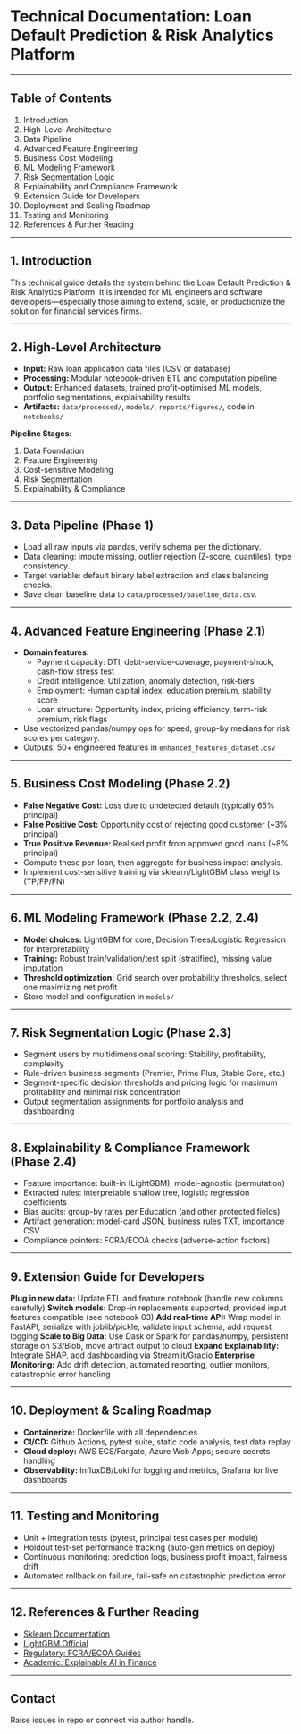 # Technical Documentation: Loan Default Prediction & Risk Analytics Platform

---
## Table of Contents
1. Introduction
2. High-Level Architecture
3. Data Pipeline
4. Advanced Feature Engineering
5. Business Cost Modeling
6. ML Modeling Framework
7. Risk Segmentation Logic
8. Explainability and Compliance Framework
9. Extension Guide for Developers
10. Deployment and Scaling Roadmap
11. Testing and Monitoring
12. References & Further Reading

---

## 1. Introduction

This technical guide details the system behind the Loan Default Prediction & Risk Analytics Platform. It is intended for ML engineers and software developers—especially those aiming to extend, scale, or productionize the solution for financial services firms.

---

## 2. High-Level Architecture

- **Input:** Raw loan application data files (CSV or database)
- **Processing:** Modular notebook-driven ETL and computation pipeline
- **Output:** Enhanced datasets, trained profit-optimised ML models, portfolio segmentations, explainability results
- **Artifacts:** `data/processed/`, `models/`, `reports/figures/`, code in `notebooks/`

**Pipeline Stages:**
1. Data Foundation
2. Feature Engineering
3. Cost-sensitive Modeling
4. Risk Segmentation
5. Explainability & Compliance

---

## 3. Data Pipeline (Phase 1)

- Load all raw inputs via pandas, verify schema per the dictionary.
- Data cleaning: impute missing, outlier rejection (Z-score, quantiles), type consistency.
- Target variable: default binary label extraction and class balancing checks.
- Save clean baseline data to `data/processed/baseline_data.csv`.

---

## 4. Advanced Feature Engineering (Phase 2.1)

- **Domain features:**
  - Payment capacity: DTI, debt-service-coverage, payment-shock, cash-flow stress test
  - Credit intelligence: Utilization, anomaly detection, risk-tiers
  - Employment: Human capital index, education premium, stability score
  - Loan structure: Opportunity index, pricing efficiency, term-risk premium, risk flags
- Use vectorized pandas/numpy ops for speed; group-by medians for risk scores per category.
- Outputs: 50+ engineered features in `enhanced_features_dataset.csv`

---

## 5. Business Cost Modeling (Phase 2.2)

- **False Negative Cost:** Loss due to undetected default (typically 65% principal)
- **False Positive Cost:** Opportunity cost of rejecting good customer (~3% principal)
- **True Positive Revenue:** Realised profit from approved good loans (~8% principal)
- Compute these per-loan, then aggregate for business impact analysis.
- Implement cost-sensitive training via sklearn/LightGBM class weights (TP/FP/FN)

---

## 6. ML Modeling Framework (Phase 2.2, 2.4)

- **Model choices:** LightGBM for core, Decision Trees/Logistic Regression for interpretability
- **Training:** Robust train/validation/test split (stratified), missing value imputation
- **Threshold optimization:** Grid search over probability thresholds, select one maximizing net profit
- Store model and configuration in `models/`

---

## 7. Risk Segmentation Logic (Phase 2.3)

- Segment users by multidimensional scoring: Stability, profitability, complexity
- Rule-driven business segments (Premier, Prime Plus, Stable Core, etc.)
- Segment-specific decision thresholds and pricing logic for maximum profitability and minimal risk concentration
- Output segmentation assignments for portfolio analysis and dashboarding

---

## 8. Explainability & Compliance Framework (Phase 2.4)

- Feature importance: built-in (LightGBM), model-agnostic (permutation)
- Extracted rules: interpretable shallow tree, logistic regression coefficients
- Bias audits: group-by rates per Education (and other protected fields)
- Artifact generation: model-card JSON, business rules TXT, importance CSV
- Compliance pointers: FCRA/ECOA checks (adverse-action factors)

---

## 9. Extension Guide for Developers

**Plug in new data:** Update ETL and feature notebook (handle new columns carefully)
**Switch models:** Drop-in replacements supported, provided input features compatible (see notebook 03)
**Add real-time API:** Wrap model in FastAPI, serialize with joblib/pickle, validate input schema, add request logging
**Scale to Big Data:** Use Dask or Spark for pandas/numpy, persistent storage on S3/Blob, move artifact output to cloud
**Expand Explainability:** Integrate SHAP, add dashboarding via Streamlit/Gradio
**Enterprise Monitoring:** Add drift detection, automated reporting, outlier monitors, catastrophic error handling

---

## 10. Deployment & Scaling Roadmap

- **Containerize:** Dockerfile with all dependencies
- **CI/CD:** Github Actions, pytest suite, static code analysis, test data replay
- **Cloud deploy:** AWS ECS/Fargate, Azure Web Apps; secure secrets handling
- **Observability:** InfluxDB/Loki for logging and metrics, Grafana for live dashboards

---

## 11. Testing and Monitoring

- Unit + integration tests (pytest, principal test cases per module)
- Holdout test-set performance tracking (auto-gen metrics on deploy)
- Continuous monitoring: prediction logs, business profit impact, fairness drift
- Automated rollback on failure, fail-safe on catastrophic prediction error

---

## 12. References & Further Reading

- [Sklearn Documentation](https://scikit-learn.org/)
- [LightGBM Official](https://lightgbm.readthedocs.io/)
- [Regulatory: FCRA/ECOA Guides](https://www.consumerfinance.gov/)
- [Academic: Explainable AI in Finance](https://arxiv.org/abs/1909.08053)

---

## Contact

Raise issues in repo or connect via author handle.
